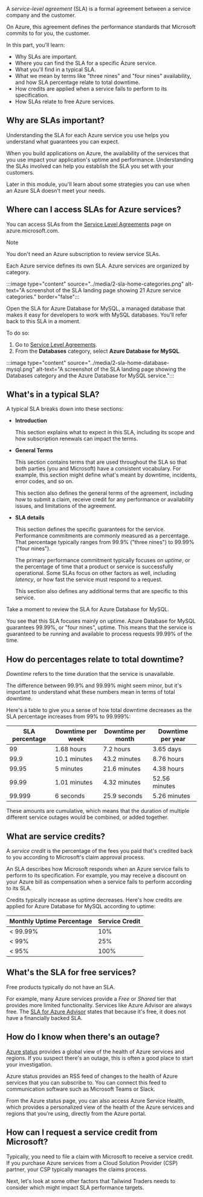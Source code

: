 A *service-level agreement* (SLA) is a formal agreement between a service company and the customer.

On Azure, this agreement defines the performance standards that Microsoft commits to for you, the customer.

In this part, you'll learn:

* Why SLAs are important.
* Where you can find the SLA for a specific Azure service.
* What you'll find in a typical SLA.
* What we mean by terms like "three nines" and "four nines" availability, and how SLA percentage relate to total downtime.
* How credits are applied when a service fails to perform to its specification.
* How SLAs relate to free Azure services.

## Why are SLAs important?

Understanding the SLA for each Azure service you use helps you understand what guarantees you can expect.

When you build applications on Azure, the availability of the services that you use impact your application's uptime and performance. Understanding the SLAs involved can help you establish the SLA you set with your customers.

Later in this module, you'll learn about some strategies you can use when an Azure SLA doesn't meet your needs.

## Where can I access SLAs for Azure services?

You can access SLAs from the [Service Level Agreements](https://azure.microsoft.com/support/legal/sla/?azure-portal=true) page on azure.microsoft.com.

> [!NOTE]
> You don't need an Azure subscription to review service SLAs.

Each Azure service defines its own SLA. Azure services are organized by category.

:::image type="content" source="../media/2-sla-home-categories.png" alt-text="A screenshot of the SLA landing page showing 21 Azure service categories." border="false":::

Open the SLA for Azure Database for MySQL, a managed database that makes it easy for developers to work with MySQL databases. You'll refer back to this SLA in a moment.

To do so:

1. Go to [Service Level Agreements](https://azure.microsoft.com/support/legal/sla/?azure-portal=true).
1. From the **Databases** category, select **Azure Database for MySQL**.

:::image type="content" source="../media/2-sla-home-database-mysql.png" alt-text="A screenshot of the SLA landing page showing the Databases category and the Azure Database for MySQL service.":::

## What's in a typical SLA?

A typical SLA breaks down into these sections:

* **Introduction**

    This section explains what to expect in this SLA, including its scope and how subscription renewals can impact the terms.
* **General Terms**

    This section contains terms that are used throughout the SLA so that both parties (you and Microsoft) have a consistent vocabulary. For example, this section might define what's meant by downtime, incidents, error codes, and so on.

    This section also defines the general terms of the agreement, including how to submit a claim, receive credit for any performance or availability issues, and limitations of the agreement.
* **SLA details**

    This section defines the specific guarantees for the service. Performance commitments are commonly measured as a percentage. That percentage typically ranges from 99.9% ("three nines") to 99.99% ("four nines").

    The primary performance commitment typically focuses on *uptime*, or the percentage of time that a product or service is successfully operational. Some SLAs focus on other factors as well, including *latency*, or how fast the service must respond to a request.

    This section also defines any additional terms that are specific to this service.

Take a moment to review the SLA for Azure Database for MySQL.

You see that this SLA focuses mainly on uptime. Azure Database for MySQL guarantees 99.99%, or "four nines", uptime. This means that the service is guaranteed to be running and available to process requests 99.99% of the time.

## How do percentages relate to total downtime?

*Downtime* refers to the time duration that the service is unavailable.

The difference between 99.9% and 99.99% might seem minor, but it's important to understand what these numbers mean in terms of total downtime.

Here's a table to give you a sense of how total downtime decreases as the SLA percentage increases from 99% to 99.999%:

| SLA percentage | Downtime per week | Downtime per month | Downtime per year |
| --- | --- | --- | --- |
| 99 |1.68 hours |7.2 hours |3.65 days |
| 99.9 |10.1 minutes |43.2 minutes |8.76 hours |
| 99.95 |5 minutes |21.6 minutes |4.38 hours |
| 99.99 |1.01 minutes |4.32 minutes |52.56 minutes |
| 99.999 |6 seconds |25.9 seconds |5.26 minutes |

These amounts are cumulative, which means that the duration of multiple different service outages would be combined, or added together.

## What are service credits?

A *service credit* is the percentage of the fees you paid that's credited back to you according to Microsoft's claim approval process.

An SLA describes how Microsoft responds when an Azure service fails to perform to its specification. For example, you may receive a discount on your Azure bill as compensation when a service fails to perform according to its SLA.

Credits typically increase as uptime decreases. Here's how credits are applied for Azure Database for MySQL according to uptime:

| Monthly Uptime Percentage | Service Credit |
| --- | --- |
| < 99.99% | 10% |
| < 99% | 25% |
| < 95% | 100% |

## What's the SLA for free services?

Free products typically do not have an SLA.

For example, many Azure services provide a *Free* or *Shared* tier that provides more limited functionality. Services like Azure Advisor are always free. The [SLA for Azure Advisor](https://azure.microsoft.com/support/legal/sla/advisor/?azure-portal=true) states that because it's free, it does not have a financially backed SLA.

## How do I know when there's an outage?

[Azure status](https://status.azure.com/status?azure-portal=true) provides a global view of the health of Azure services and regions. If you suspect there's an outage, this is often a good place to start your investigation.

Azure status provides an RSS feed of changes to the health of Azure services that you can subscribe to. You can connect this feed to communication software such as Microsoft Teams or Slack.

From the Azure status page, you can also access Azure Service Health, which provides a personalized view of the health of the Azure services and regions that you're using, directly from the Azure portal.

## How can I request a service credit from Microsoft?

Typically, you need to file a claim with Microsoft to receive a service credit. If you purchase Azure services from a Cloud Solution Provider (CSP) partner, your CSP typically manages the claims process.

Next, let's look at some other factors that Tailwind Traders needs to consider which might impact SLA performance targets.
